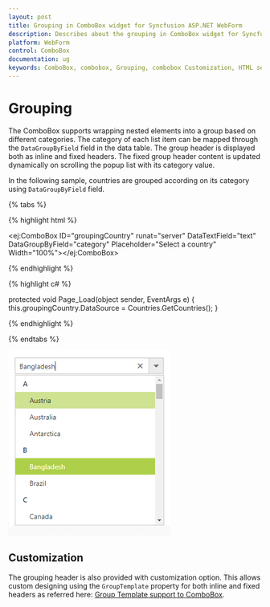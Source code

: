 ```yaml
---
layout: post
title: Grouping in ComboBox widget for Syncfusion ASP.NET WebForm
description: Describes about the grouping in ComboBox widget for Syncfusion ASP.NET WebForm
platform: WebForm
control: ComboBox
documentation: ug
keywords: ComboBox, combobox, Grouping, combobox Customization, HTML select
---
```


# Grouping

The ComboBox supports wrapping nested elements into a group based on different categories. The category of each list item can be mapped through the `DataGroupByField` field in
the data table. The group header is displayed both as inline and fixed headers. The fixed group header content is updated dynamically on scrolling the popup list with its category value.

In the following sample, countries are grouped according on its category using `DataGroupByField` field.

{% tabs %}
	
{% highlight html %}
	
 <ej:ComboBox ID="groupingCountry" runat="server" DataTextField="text" DataGroupByField="category" Placeholder="Select a country" Width="100%"></ej:ComboBox>
		
{% endhighlight %}
    
{% highlight c# %}

protected void Page_Load(object sender, EventArgs e)
{
	this.groupingCountry.DataSource = Countries.GetCountries();
}

{% endhighlight %}

{% endtabs %}

![](Grouping_images/Grouping_image1.png)

## Customization

The grouping header is also provided with customization option. This allows custom designing using the `GroupTemplate` property for both inline and fixed headers as referred here:
[Group Template support to ComboBox](https://help.syncfusion.com/aspnet/combobox/template#group-template).
